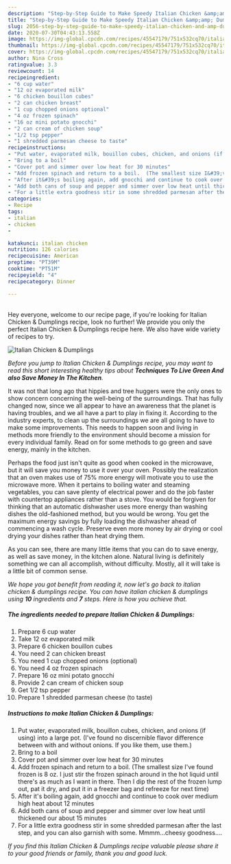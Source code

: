 ```yaml
---
description: "Step-by-Step Guide to Make Speedy Italian Chicken &amp;amp; Dumplings"
title: "Step-by-Step Guide to Make Speedy Italian Chicken &amp;amp; Dumplings"
slug: 2056-step-by-step-guide-to-make-speedy-italian-chicken-and-amp-dumplings
date: 2020-07-30T04:43:13.558Z
image: https://img-global.cpcdn.com/recipes/45547179/751x532cq70/italian-chicken-dumplings-recipe-main-photo.jpg
thumbnail: https://img-global.cpcdn.com/recipes/45547179/751x532cq70/italian-chicken-dumplings-recipe-main-photo.jpg
cover: https://img-global.cpcdn.com/recipes/45547179/751x532cq70/italian-chicken-dumplings-recipe-main-photo.jpg
author: Nina Cross
ratingvalue: 3.3
reviewcount: 14
recipeingredient:
- "6 cup water"
- "12 oz evaporated milk"
- "6 chicken bouillon cubes"
- "2 can chicken breast"
- "1 cup chopped onions optional"
- "4 oz frozen spinach"
- "16 oz mini potato gnocchi"
- "2 can cream of chicken soup"
- "1/2 tsp pepper"
- "1 shredded parmesan cheese to taste"
recipeinstructions:
- "Put water, evaporated milk, bouillon cubes, chicken, and onions (if using) into a large pot.  (I&#39;ve found no discernible flavor difference between with and without onions.  If you like them, use them.)"
- "Bring to a boil"
- "Cover pot and simmer over low heat for 30 minutes"
- "Add frozen spinach and return to a boil.  (The smallest size I&#39;ve found frozen is 8 oz.  I just stir the frozen spinach around in the hot liquid until there&#39;s as much as I want in there.  Then I dip the rest of the frozen lump out, pat it dry, and put it in a freezer bag and refreeze for next time)"
- "After it&#39;s boiling again, add gnocchi and continue to cook over medium high heat about 12 minutes"
- "Add both cans of soup and pepper and simmer over low heat until thickened our about 15 minutes"
- "For a little extra goodness stir in some shredded parmesan after the last step, and you can also garnish with some.  Mmmm...cheesy goodness...."
categories:
- Recipe
tags:
- italian
- chicken
- 

katakunci: italian chicken  
nutrition: 126 calories
recipecuisine: American
preptime: "PT39M"
cooktime: "PT51M"
recipeyield: "4"
recipecategory: Dinner

---
```

<br>
Hey everyone, welcome to our recipe page, if you're looking for Italian Chicken &amp; Dumplings recipe, look no further! We provide you only the perfect Italian Chicken &amp; Dumplings recipe here. We also have wide variety of recipes to try.
<br>


![Italian Chicken &amp; Dumplings](https://img-global.cpcdn.com/recipes/45547179/751x532cq70/italian-chicken-dumplings-recipe-main-photo.jpg)

<i>Before you jump to Italian Chicken &amp; Dumplings recipe, you may want to read this short interesting healthy tips about 
<strong>Techniques To Live Green And also Save Money In The Kitchen</strong>.</i>
</br>

It was not that long ago that hippies and tree huggers were the only ones to show concern concerning the well-being of the surroundings. That has fully changed now, since we all appear to have an awareness that the planet is having troubles, and we all have a part to play in fixing it. According to the industry experts, to clean up the surroundings we are all going to have to make some improvements. This needs to happen soon and living in methods more friendly to the environment should become a mission for every individual family. Read on for some methods to go green and save energy, mainly in the kitchen.

Perhaps the food just isn't quite as good when cooked in the microwave, but it will save you money to use it over your oven. Possibly the realization that an oven makes use of 75% more energy will motivate you to use the microwave more. When it pertains to boiling water and steaming vegetables, you can save plenty of electrical power and do the job faster with countertop appliances rather than a stove. You would be forgiven for thinking that an automatic dishwasher uses more energy than washing dishes the old-fashioned method, but you would be wrong. You get the maximum energy savings by fully loading the dishwasher ahead of commencing a wash cycle. Preserve even more money by air drying or cool drying your dishes rather than heat drying them.

As you can see, there are many little items that you can do to save energy, as well as save money, in the kitchen alone. Natural living is definitely something we can all accomplish, without difficulty. Mostly, all it will take is a little bit of common sense.


<i>We hope you got benefit from reading it, now let's go back to italian chicken &amp; dumplings recipe. You can have italian chicken &amp; dumplings using <strong>10</strong> ingredients and <strong>7</strong> steps. Here is how you achieve that.
</i>

##### The ingredients needed to prepare Italian Chicken &amp; Dumplings:

1. Prepare 6 cup water
1. Take 12 oz evaporated milk
1. Prepare 6 chicken bouillon cubes
1. You need 2 can chicken breast
1. You need 1 cup chopped onions (optional)
1. You need 4 oz frozen spinach
1. Prepare 16 oz mini potato gnocchi
1. Provide 2 can cream of chicken soup
1. Get 1/2 tsp pepper
1. Prepare 1 shredded parmesan cheese (to taste)


##### Instructions to make Italian Chicken &amp; Dumplings:

1. Put water, evaporated milk, bouillon cubes, chicken, and onions (if using) into a large pot.  (I&#39;ve found no discernible flavor difference between with and without onions.  If you like them, use them.)
1. Bring to a boil
1. Cover pot and simmer over low heat for 30 minutes
1. Add frozen spinach and return to a boil.  (The smallest size I&#39;ve found frozen is 8 oz.  I just stir the frozen spinach around in the hot liquid until there&#39;s as much as I want in there.  Then I dip the rest of the frozen lump out, pat it dry, and put it in a freezer bag and refreeze for next time)
1. After it&#39;s boiling again, add gnocchi and continue to cook over medium high heat about 12 minutes
1. Add both cans of soup and pepper and simmer over low heat until thickened our about 15 minutes
1. For a little extra goodness stir in some shredded parmesan after the last step, and you can also garnish with some.  Mmmm...cheesy goodness....


<i>If you find this Italian Chicken &amp; Dumplings recipe valuable please share it to your good friends or family, thank you and good luck.</i>
